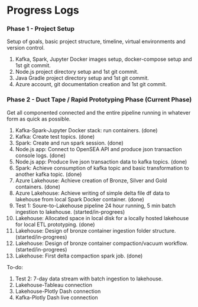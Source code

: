 # Progress Logs

### Phase 1 - Project Setup
Setup of goals, basic project structure, timeline, virtual environments and version control.
1. Kafka, Spark, Jupyter Docker images setup, docker-compose setup and 1st git commit.
2. Node.js project directory setup and 1st git commit.
3. Java Gradle project directory setup and 1st git commit.
4. Azure account, git documentation creation and 1st git commit.
### Phase 2 - Duct Tape / Rapid Prototyping Phase (Current Phase)
Get all componented connected and the entire pipeline running in whatever form as quick as possible.
1. Kafka-Spark-Jupyter Docker stack: run containers. (done)
2. Kafka: Create test topics. (done)
3. Spark: Create and run spark session. (done)
4. Node.js app: Connect to OpenSEA API and produce json transaction console logs. (done)
5. Node.js app: Produce live json transaction data to kafka topics. (done)
6. Spark: Achieve consumption of kafka topic and basic transformation to another kafka topic. (done)
7. Azure Lakehouse: Achieve creation of Bronze, Silver and Gold containers. (done)
8. Azure Lakehouse: Achieve writing of simple delta file df data to lakehouse from local Spark Docker container. (done)
9. Test 1: Soure-to-Lakehouse pipeline 24 hour running, 5 min batch ingestion to lakehouse. (started/in-progrees)
10. Lakehouse: Allocated space in local disk for a locally hosted lakehouse for local ETL prototyping. (done)
11. Lakehouse: Design of bronze container ingestion folder structure. (started/in-progrees)
12. Lakehouse: Design of bronze container compaction/vacuum workflow. (started/in-progrees)
13. Lakehouse: First delta compaction spark job. (done)

To-do:
1. Test 2: 7-day data stream with batch ingestion to lakehouse.
3. Lakehouse-Tableau connection
4. Lakehouse-Plotly Dash connection
5. Kafka-Plotly Dash live connection
